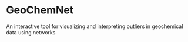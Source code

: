# GeoChemNet
An interactive tool for visualizing and interpreting outliers in geochemical data using networks
